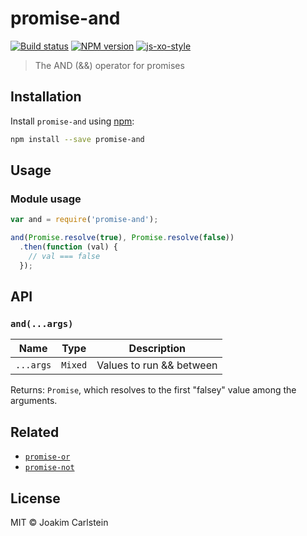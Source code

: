 # promise-and

[![Build status][travis-image]][travis-url] [![NPM version][npm-image]][npm-url] [![js-xo-style][codestyle-image]][codestyle-url]

> The AND (&&) operator for promises

## Installation

Install `promise-and` using [npm](https://www.npmjs.com/):

```bash
npm install --save promise-and
```

## Usage

### Module usage

```javascript
var and = require('promise-and');

and(Promise.resolve(true), Promise.resolve(false))
  .then(function (val) {
    // val === false
  });
```

## API

### `and(...args)`

| Name | Type | Description |
|------|------|-------------|
| `...args` | `Mixed`| Values to run && between |

Returns: `Promise`, which resolves to the first "falsey" value among the arguments.

## Related

* [`promise-or`](https://github.com/joakimbeng/promise-or)
* [`promise-not`](https://github.com/joakimbeng/promise-not)

## License

MIT © Joakim Carlstein

[npm-url]: https://npmjs.org/package/promise-and
[npm-image]: https://badge.fury.io/js/promise-and.svg
[travis-url]: https://travis-ci.org/joakimbeng/promise-and
[travis-image]: https://travis-ci.org/joakimbeng/promise-and.svg?branch=master
[codestyle-url]: https://github.com/sindresorhus/xo
[codestyle-image]: https://img.shields.io/badge/code%20style-xo-brightgreen.svg?style=flat
